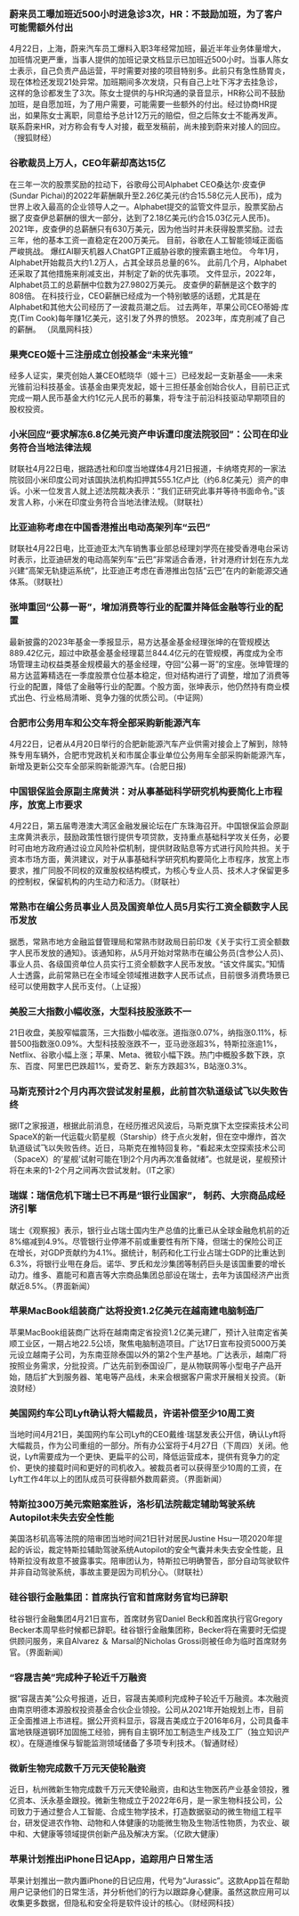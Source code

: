 ### 蔚来员工曝加班近500小时进急诊3次，HR：不鼓励加班，为了客户可能需额外付出
4月22日，上海，蔚来汽车员工爆料入职3年经常加班，最近半年业务体量增大，加班情况更严重，当事人提供的加班记录文档显示已加班近500小时。当事人陈女士表示，自己负责产品运营，平时需要对接的项目特别多。此前只有急性肠胃炎，现在体检还发现21处异常。加班期间多次发烧，只有自己上吐下泻才去挂急诊，这样的急诊都发生了3次。陈女士提供的与HR沟通的录音显示，HR称公司不鼓励加班，是自愿加班，为了用户需要，可能需要一些额外的付出。经过协商HR提出，如果陈女士离职，同意给予总计12万元的赔偿，但之后陈女士不能再发声。联系蔚来HR，对方称会有专人对接，截至发稿前，尚未接到蔚来对接人的回应。（搜狐财经）
### 谷歌裁员上万人，CEO年薪却高达15亿
在三年一次的股票奖励的拉动下，谷歌母公司Alphabet CEO桑达尔·皮查伊(Sundar Pichai)的2022年薪酬飙升至2.26亿美元(约合15.58亿元人民币)，成为世界上收入最高的企业领导人之一。Alphabet提交的监管文件显示，股票奖励占据了皮查伊总薪酬的很大一部分，达到了2.18亿美元(约合15.03亿元人民币)。2021年，皮查伊的总薪酬只有630万美元，因为他当时并未获得股票奖励。过去三年，他的基本工资一直稳定在200万美元。
目前，谷歌在人工智能领域正面临严峻挑战。 爆红AI聊天机器人ChatGPT正威胁谷歌的搜索霸主地位。 今年1月，Alphabet开始裁员大约1.2万人，占其全球员总量的6%。 此前几个月，Alphabet还采取了其他措施来削减支出，并制定了新的优先事项。 文件显示，2022年，Alphabet员工的总薪酬中位数为27.9802万美元。 皮查伊的薪酬是这个数字的808倍。 在科技行业，CEO薪酬已经成为一个特别敏感的话题，尤其是在Alphabet和其他大公司经历了一波裁员潮之后。 过去两年，苹果公司CEO蒂姆·库克(Tim Cook)每年赚1亿美元，这引发了外界的愤怒。 2023年，库克削减了自己的薪酬。 （凤凰网科技）
### 果壳CEO姬十三注册成立创投基金“未来光锥”
经多人证实，果壳创始人兼CEO嵇晓华（姬十三）已经发起一支新基金——未来光锥前沿科技基金。该基金由果壳发起，姬十三担任基金创始合伙人，目前已正式完成一期人民币基金大约1亿元人民币的募集，将专注于前沿科技驱动早期项目的股权投资。
### 小米回应“要求解冻6.8亿美元资产申诉遭印度法院驳回”：公司在印业务符合当地法律法规
财联社4月22日电，据路透社和印度当地媒体4月21日报道，卡纳塔克邦的一家法院驳回小米印度公司对该国执法机构扣押其555.1亿卢比（约6.8亿美元）资产的申诉。小米一位发言人就上述法院裁决表示：“我们正研究此事并等待书面命令。”该发言人称，小米在印度业务符合当地法律法规。（财联社）
### 比亚迪称考虑在中国香港推出电动高架列车“云巴”
财联社4月22日电，比亚迪亚太汽车销售事业部总经理刘学亮在接受香港电台采访时表示，比亚迪研发的电动高架列车“云巴”非常适合香港，针对港府计划在东九龙兴建“高架无轨捷运系统”，比亚迪正考虑在香港推出包括“云巴”在内的新能源交通体系。（财联社）
### 张坤重回“公募一哥”，增加消费等行业的配置并降低金融等行业的配置
最新披露的2023年基金一季报显示，易方达基金基金经理张坤的在管规模达889.42亿元，超过中欧基金基金经理葛兰844.4亿元的在管规模，再度成为全市场管理主动权益类基金规模最大的基金经理，夺回“公募一哥”的宝座。张坤管理的易方达蓝筹精选在一季度股票仓位基本稳定，但对结构进行了调整，增加了消费等行业的配置，降低了金融等行业的配置。个股方面，张坤表示，他仍然持有商业模式出色、行业格局清晰、竞争力强的优质公司。（中证网）
### 合肥市公务用车和公交车将全部采购新能源汽车
4月22日，记者从4月20日举行的合肥新能源汽车产业供需对接会上了解到，除特殊专用车辆外，合肥市党政机关和市属企事业单位公务用车全部采购新能源汽车，新增及更新公交车全部采购新能源汽车。(合肥日报)
### 中国银保监会原副主席黄洪：对从事基础科学研究机构要简化上市程序，放宽上市要求
4月22日，第五届粤港澳大湾区金融发展论坛在广东珠海召开。中国银保监会原副主席黄洪表示，鼓励政策性银行提供专项贷款，支持重点基础科学攻关任务，必要时可由地方政府通过设立风险补偿机制，提供财政贴息等方式进行风险共担。关于资本市场方面，黄洪建议，对于从事基础科学研究机构要简化上市程序，放宽上市要求，推广同股不同权的双重股权结构模式，为核心专业人员、技术人才保留更多的控制权，保留机构的内生动力和活力。（财联社）
### 常熟市在编公务员事业人员及国资单位人员5月实行工资全额数字人民币发放
据悉，常熟市地方金融监督管理局和常熟市财政局日前印发《关于实行工资全额数字人民币发放的通知》。该通知称，从5月开始对常熟市在编公务员(含参公人员)、事业人员、各级国资单位人员实行工资全额数字人民币发放。“该文件属实。”知情人士透露，此前常熟已在全市域全领域推进数字人民币试点，目前很多消费场景已经可以使用数字人民币支付。（上证报）
### 美股三大指数小幅收涨，大型科技股涨跌不一
21日收盘，美股窄幅震荡，三大指数小幅收涨。道指涨0.07%，纳指涨0.11%，标普500指数涨0.09%。大型科技股涨跌不一，亚马逊涨超3%，特斯拉涨逾1%，Netflix、谷歌小幅上涨；苹果、Meta、微软小幅下跌。热门中概股多数下跌，京东、百度、阿里巴巴跌超1%，爱奇艺、新东方跌超3%，B站涨0.3%。
### 马斯克预计2个月内再次尝试发射星舰，此前首次轨道级试飞以失败告终
据IT之家报道，根据此前消息，在经历推迟风波后，马斯克旗下太空探索技术公司SpaceX的新一代运载火箭星舰（Starship）终于点火发射，但在空中爆炸，首次轨道级试飞以失败告终。近日，马斯克在推特回复称，“看起来太空探索技术公司（SpaceX）的‘星舰’试射可能在1到2个月内再次准备就绪”。也就是说，星舰预计将在未来的1-2个月之间再次尝试发射。（IT之家）
### 瑞媒：瑞信危机下瑞士已不再是“银行业国家”， 制药、大宗商品成经济引擎
瑞士《观察报》表示，银行业占瑞士国内生产总值的比重已从全球金融危机前的近8%缩减到4.9%。尽管银行业停滞不前或重要性有所下降，但瑞士的保险公司正在增长，对GDP贡献约为4.1%。据统计，制药和化工行业占瑞士GDP的比重达到6.3%，将银行业甩在身后。诺华、罗氏和龙沙集团等制药巨头是该国重要的增长动力。维多、嘉能可和嘉吉等大宗商品集团总部设在瑞士，去年为该国经济产出贡献近8.5%。（界面新闻）
### 苹果MacBook组装商广达将投资1.2亿美元在越南建电脑制造厂
苹果MacBook组装商广达将在越南南定省投资1.2亿美元建厂，预计入驻南定省美顺工业区，一期占地22.5公顷，聚焦电脑制造项目。广达17日宣布投资5000万美元设立越南子公司，为东南亚除泰国以外的第2个生产基地。广达表示，越南厂将按照业务需求，分批投资。广达先前到泰国设厂，是从物联网等小型电子产品开始，随后扩大到服务器、笔电等产品线，未来会根据客户需求开展相关投资。（新浪财经）
### 美国网约车公司Lyft确认将大幅裁员，许诺补偿至少10周工资
当地时间4月21日，美国网约车公司Lyft的CEO戴维·瑞瑟发表公开信，确认Lyft将大幅裁员，作为公司重组的一部分。所有办公室将于4月27日（下周四）关闭。他说，Lyft需要成为一个更快、更扁平的公司，降低运营成本，提供有竞争力的定价、更快的接载时间和更好的司机收入。被裁员者可以获得至少10周的工资，在Lyft工作4年以上的团队成员可获得额外数周薪资。（界面新闻）
### 特斯拉300万美元索赔案胜诉，洛杉矶法院裁定辅助驾驶系统Autopilot未失去安全性能
美国洛杉矶高等法院的陪审团当地时间21日针对居民Justine Hsu一项2020年提起的诉讼，裁定特斯拉辅助驾驶系统Autopilot的安全气囊并未失去安全性能，且特斯拉没有故意不披露事实。陪审团认为，特斯拉已明确警告，部分自动驾驶软件并非自动驾驶系统，事故主要是因为司机分心。（财联社）
### 硅谷银行金融集团：首席执行官和首席财务官均已辞职
硅谷银行金融集团4月21日宣布，首席财务官Daniel Beck和首席执行官Gregory Becker本周早些时候都已辞职。硅谷银行金融集团称，Becker将在需要时无偿提供顾问服务，来自Alvarez ＆ Marsal的Nicholas Grossi则被任命为临时首席财务官。（界面新闻）
### “容晟吉美”完成种子轮近千万融资
据“容晟吉美”公众号报道，近日，容晟吉美顺利完成种子轮近千万融资。本次融资由南京明德本源股权投资基金合伙企业领投。公司从2021年开始规划上市，目前正全面推进上市进程。据公开资料显示，容晟吉美成立于2016年6月，公司具备丰富地铁隧道钢环加固施工经验，拥有自主钢环加工制造生产线及工厂（独立知识产权）。在隧道维保与智能监测领域储备了多项专利技术。（智通财经）
### 微新生物完成数千万元天使轮融资
近日，杭州微新生物完成数千万元天使轮融资，由和达生物医药产业基金领投，雅亿资本、沃永基金跟投。微新生物成立于2022年6月，是一家生物科技公司，公司致力于通过整合人工智能、合成生物学技术，打造数据驱动的微生物组工程平台，研发促进农作物、动物和人体健康的功能微生物及生物活性物质，为农业、碳中和、大健康等领域提供创新产品及解决方案。（亿欧大健康）
### 苹果计划推出iPhone日记App，追踪用户日常生活
苹果计划推出一款内置iPhone的日记应用，代号为“Jurassic”。这款App旨在帮助用户记录他们的日常生活，并分析他们的行为以跟踪身心健康。虽然这款应用可以收集更多数据，但隐私和安全将是软件设计的核心。（财经网科技）
